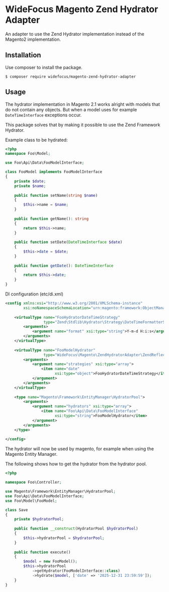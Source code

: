 # WideFocus Magento Zend Hydrator Adapter

An adapter to use the Zend Hydrator implementation instead of the Magento2 implementation.

## Installation

Use composer to install the package.

```shell
$ composer require widefocus/magento-zend-hydrator-adapter
```

## Usage

The hydrator implementation in Magento 2.1 works alright with models that do not contain 
any objects. But when a model uses for example `DateTimeInterface` exceptions occur.

This package solves that by making it possible to use the Zend Framework Hydrator.

Example class to be hydrated:

```php
<?php
namespace Foo\Model;

use Foo\Api\Data\FooModelInterface;

class FooModel implements FooModelInterface
{
    private $date;
    private $name;
    
    public function setName(string $name)
    {
        $this->name = $name;
    }
    
    public function getName(): string
    {
        return $this->name;
    }
    
    public function setDate(DateTimeInterface $date)
    {
        $this->date = $date;
    }
    
    public function getDate(): DateTimeInterface
    {
        return $this->date;
    }
}

```

DI configuration (etc/di.xml)

```xml
<config xmlns:xsi="http://www.w3.org/2001/XMLSchema-instance"
        xsi:noNamespaceSchemaLocation="urn:magento:framework:ObjectManager/etc/config.xsd">
    
    <virtualType name="FooHydratorDateTimeStrategy"
                 type="Zend\Stdlib\Hydrator\Strategy\DateTimeFormatterStrategy">
        <arguments>
            <argument name="format" xsi:type="string">Y-m-d H:i:s</argument>
        </arguments>
    </virtualType>
    
    <virtualType name="FooModelHydrator"
                 type="WideFocus\Magento\ZendHydratorAdapter\ZendReflectionHydratorAdapter">
        <arguments>
            <argument name="strategies" xsi:type="array">
                <item name="date"
                      xsi:type="object">FooHydratorDateTimeStrategy</item>
            </argument>
        </arguments>
    </virtualType>
    
    <type name="Magento\Framework\EntityManager\HydratorPool">
        <arguments>
            <argument name="hydrators" xsi:type="array">
                <item name="Foo\Api\Data\FooModelInterface"
                      xsi:type="string">FooModelHydrator</item>
            </argument>
        </arguments>
    </type>
    
</config>
```

The hydrator will now be used by magento, for example when using the Magento Entity Manager.

The following shows how to get the hydrator from the hydrator pool.

```php
<?php

namespace Foo\Controller;

use Magento\Framework\EntityManager\HydratorPool;
use Foo\Api\Data\FooModelInterface;
use Foo\Model\FooModel;

class Save
{
    private $hydratorPool;
    
    public function __construct(HydratorPool $hydratorPool)
    {
        $this->hydratorPool = $hydratorPool;
    }
    
    public function execute()
    {
        $model = new FooModel();
        $this->hydratorPool
            ->getHydrator(FooModelInterface::class)
            ->hydrate($model, ['date' => '2025-12-31 23:59:59']);
    }
}
```